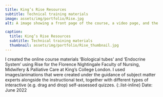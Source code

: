 ```yaml
---
title: King’s Rise Resources
subtitle: Technical training materials
image: assets/img/portfolio/Rise.jpg
alt: A image showing a front page of the course, a video page, and the page of self assessment.

caption:
  title: King’s Rise Resources
  subtitle: Technical training materials
  thumbnail: assets/img/portfolio/Rise_thumbnail.jpg
---
```

I created the online course materials ‘Biological tubes’ and ‘Endocrine System’ using Rise for the Florence Nightingale Faculty of Nursing, Midwifery & Palliative Care at King’s College London. I used images/animations that were created under the guidance of subject matter experts alongside the instructional text, together with different types of interactive (e.g. drag and drop) self-assessed quizzes.
{:.list-inline}
Date: June 2022
